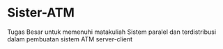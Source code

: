 # Sister-ATM
Tugas Besar untuk memenuhi matakuliah Sistem paralel dan terdistribusi dalam pembuatan sistem ATM server-client
